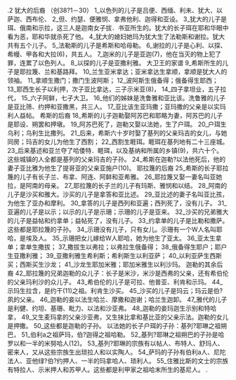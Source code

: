 .2 
犹大的后裔 
（创38?1－30） 
1_以色列的儿子是吕便、西缅、利未、犹大、以萨迦、西布伦、 2_但、约瑟、便雅悯、拿弗他利、迦得和亚设。 3_犹大的儿子是珥、俄南和示拉，这三人是迦南女子拔．书亚所生的。犹大的长子珥在耶和华眼中看为恶，耶和华就杀死了他。 4_犹大的媳妇她玛为犹大生了法勒斯和谢拉。犹大共有五个儿子。 
5_法勒斯的儿子是希斯和哈母勒。 6_谢拉的儿子是心利、以探、希幔、甲各和大拉(6)，共五人。 7_迦米的儿子是亚迦(7)，他在当灭的物上犯了罪，连累了以色列人。 8_以探的儿子是亚撒利雅。 
大卫王的家谱 
9_希斯所生的儿子是耶拉篾、兰和基路拜。 10_兰生亚米拿达；亚米拿达生拿顺，拿顺是犹大人的领袖。 11_拿顺生撒门；撒门生波阿斯； 12_波阿斯生俄备得；俄备得生耶西； 13_耶西生长子以利押，次子亚比拿达，三子示米亚(8)， 14_四子拿坦业，五子拉代， 15_六子阿鲜，七子大卫。 16_他们的姊妹是洗鲁雅和亚比该。洗鲁雅的儿子是亚比筛、约押和亚撒黑，共三人。 17_亚比该生亚玛撒；亚玛撒的父亲是以实玛利人益帖。 
希斯的后裔 
18_希斯的儿子迦勒娶阿苏巴和耶略为妻，阿苏巴的儿子是耶设、朔罢和押墩。 19_阿苏巴死了，迦勒又娶以法她，生了户珥。 20_户珥生乌利；乌利生比撒列。 
21_后来，希斯六十岁时娶了基列的父亲玛吉的女儿，与她同房；玛吉的女儿为他生了西割； 22_西割生睚珥。睚珥在基列地有二十三座城。 23_后来基述和亚兰夺了哈倭特．睚珥，以及基纳和所属的乡镇(9)，共六十个。这些城镇的人全都是基列的父亲玛吉的子孙。 24_希斯在迦勒?以法他死后，他的妻子亚比雅为他生了提哥亚的父亲亚施户(10)。 
耶拉篾的后裔 
25_希斯的长子耶拉篾的儿子有长子兰、布拿、阿连、阿鲜和亚希雅。 26_耶拉篾又娶一妻名叫亚她拉，是阿南的母亲。 27_耶拉篾的长子兰的儿子有玛斯、雅悯和以结。 28_阿南的儿子是沙买和雅大。沙买的儿子是拿答和亚比述。 29_亚比述的妻子名叫亚比孩，为他生了亚办和摩利。 30_拿答的儿子是西列和亚遍；西列死了，没有儿子。 31_亚遍的儿子是以示；以示的儿子是示珊；示珊的儿子是亚来。 32_沙买的兄弟雅大的儿子是益帖和约拿单；益帖死了，没有儿子。 33_约拿单的儿子是比勒和撒萨。这些都是耶拉篾的子孙。 34_示珊没有儿子，只有女儿。示珊有一个W人名叫耶哈，是埃及人。 35_示珊把女儿嫁给W人耶哈，她为他生了亚太。 36_亚太生拿单；拿单生撒拔； 37_撒拔生以弗拉；以弗拉生俄备得； 38_俄备得生耶户；耶户生亚撒利雅； 39_亚撒利雅生希利斯；希利斯生以利亚萨； 40_以利亚萨生西斯买；西斯买生沙龙； 41_沙龙生耶加米雅；耶加米雅生以利沙玛。 
迦勒的其余后裔 
42_耶拉篾的兄弟迦勒的众儿子：长子是米沙，米沙是西弗的父亲，还有希伯伦的父亲玛利沙的众儿子。 43_希伯伦的儿子是可拉、他普亚、利肯和示玛。 44_示玛生拉含，是约干(11)之祖。利肯生沙买。 45_沙买的儿子是玛云；玛云是伯?夙的父亲。 46_迦勒的妾以法生哈兰、摩撒和迦谢；哈兰生迦卸。 47_雅代的儿子是利健、约坦、基珊、毗力、以法和沙亚弗。 48_迦勒的妾玛迦生示别和特哈拿， 49_又生麦玛拿的父亲沙亚弗，又生抹比拿和基比亚的父亲示法。迦勒的女儿是押撒。 50_这些都是迦勒的子孙。 
以法她的长子户珥的子孙：基列?耶琳之祖朔巴， 51_伯利a之祖萨玛，伯?迦得之祖哈勒。 52_基列?耶琳之祖朔巴的子孙是哈罗以和一半的米努哈人(12)。 53_基列?耶琳的宗族有以帖人、布特人、舒玛人、密来人，又从这些宗族生出琐拉人和以实陶人。 54_萨玛的子孙有伯利a人、尼陀法人、亚他绿?伯?约押人、一半的玛拿哈人、琐利人。 55_住雅比斯的文士的宗族有特拉人、示米押人和苏甲人。这些都是利甲家之祖哈末所生的基尼人。 
 .